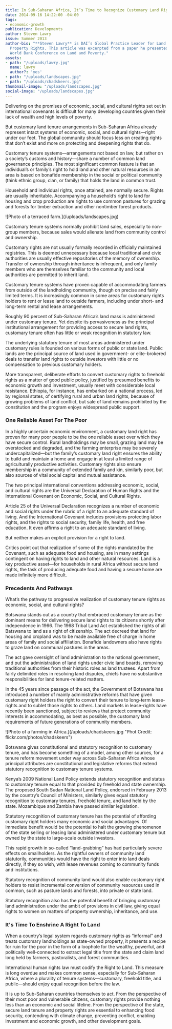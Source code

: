 ```yaml
---
title: In Sub-Saharan Africa, It’s Time to Recognize Customary Land Rights
date: 2014-09-16 14:22:00 -04:00
tags:
- economic-growth
publication: Developments
author: Steven Lawry
issue: Summer 2013
author-bio: "**Steven Lawry** is DAI’s Global Practice Leader for Land Tenure and
  Property Rights. This article was excerpted from a paper he presented at the 2013
  World Bank Conference on Land and Poverty."
assets:
- path: "/uploads/lawry.jpg"
  name: lawry
  author?: 'yes'
- path: "/uploads/landscapes.jpg"
- path: "/uploads/chadskeers.jpg"
thumbnail-image: "/uploads/landscapes.jpg"
social-image: "/uploads/landscapes.jpg"
---
```


<p>Delivering on the promises of economic, social, and cultural rights set out in international covenants is difficult for many developing countries given their lack of wealth and high levels of poverty.</p>



<p>But customary land tenure arrangements in Sub-Saharan Africa already represent intact systems of economic, social, and cultural rights—right under our feet. The global community should focus less on creating rights that don’t exist and more on protecting and deepening rights that do.</p>
<p>Customary tenure systems—arrangements not based on law, but rather on a society’s customs and history—share a number of common land governance principles. The most significant common feature is that an individual’s or family’s right to hold land and other natural resources in an area is based on bonafide membership in the social or political community (think ethnic group, clan, or family) that holds the land in common trust.  </p>
<p>Household and individual rights, once attained, are normally secure.  Rights are usually inheritable. Accompanying a household’s right to land for housing and crop production are rights to use common pastures for grazing and forests for timber extraction and other nontimber forest products. </p>
![Photo of a terraced farm.](/uploads/landscapes.jpg) 
<p>Customary tenure systems normally prohibit land sales, especially to non-group members, because sales would alienate land from community control and ownership. </p>
<p>Customary rights are not usually formally recorded in officially maintained registries. This is deemed unnecessary because local traditional and civic authorities are usually effective repositories of the memory of ownership. Transfer of ownership through inheritance is infrequent, and only family members who are themselves familiar to the community and local authorities are permitted to inherit land.  </p>
<p>Customary tenure systems have proven capable of accommodating farmers from outside of the landholding community, though on precise and fairly limited terms. It is increasingly common in some areas for customary rights holders to rent or lease land to outside farmers, including under short- and long-term rental and lease arrangements. </p>
<p>Roughly 90 percent of Sub-Saharan Africa’s land mass is administered under customary tenure. Yet despite its pervasiveness as the principal institutional arrangement for providing access to secure land rights, customary tenure often has little or weak recognition in statutory law. </p>
<p>The underlying statutory tenure of most areas administered under customary rules is founded on various forms of public or state land.  Public lands are the principal source of land used in government- or elite-brokered deals to transfer land rights to outside investors with little or no compensation to previous customary holders.</p>
<p>More transparent, deliberate efforts to convert customary rights to freehold rights as a matter of good public policy, justified by presumed benefits to economic growth and investment, usually meet with considerable local resistance. Ethiopia, for instance, has embarked on a national process, led by regional states, of certifying rural and urban land rights, because of growing problems of land conflict, but sale of land remains prohibited by the constitution and the program enjoys widespread public support.</p>
<h3>One Reliable Asset For The Poor</h3>
<p>In a highly uncertain economic environment, a customary land right has proven for many poor people to be the one reliable asset over which they have secure control. Rural landholdings may be small, grazing land may be overstocked and degraded, and the farming enterprise may be severely undercapitalized—but the family’s customary land right ensures the ability to build and maintain a home and engage in at least a limited range of agriculturally productive activities. Customary rights also ensure membership in a community of extended family and kin, similarly poor, but also sources of vital social capital and mutual assistance.</p>
<p>The two principal international conventions addressing economic, social, and cultural rights are the Universal Declaration of Human Rights and the International Covenant on Economic, Social, and Cultural Rights.</p>
<p>Article 25 of the Universal Declaration recognizes a number of economic and social rights under the rubric of a right to an adequate standard of living. And the International Covenant includes provisions protecting labor rights, and the rights to social security, family life, health, and free education. It even affirms a right to an adequate standard of living.  </p>
<p>But neither makes an explicit provision for a right to land.  </p>
<p>Critics point out that realization of some of the rights mandated by the Covenant, such as adequate food and housing, are in many settings contingent on having rights to land and other natural resources. Land is a key productive asset—for households in rural Africa without secure land rights, the task of producing adequate food and having a secure home are made infinitely more difficult.</p>
<h3>Precedents And Pathways</h3>
<p>What’s the pathway to progressive realization of customary tenure rights as economic, social, and cultural rights?</p>
<p>Botswana stands out as a country that embraced customary tenure as the dominant means for delivering secure land rights to its citizens shortly after independence in 1966. The 1968 Tribal Land Act established the rights of all Batswana to land as a right of citizenship. The act decreed that land for housing and cropland was to be made available free of charge in home areas of family and social affiliation. Bonafide landowners also have rights to graze land on communal pastures in the areas.</p>
<p>The act gave oversight of land administration to the national government, and put the administration of land rights under civic land boards, removing traditional authorities from their historic roles as land trustees. Apart from fairly delimited roles in resolving land disputes, chiefs have no substantive responsibilities for land tenure-related matters.</p>
<p>In the 45 years since passage of the act, the Government of Botswana has introduced a number of mainly administrative reforms that have given customary right holders the right to convert their tenure to long-term lease-rights and to sublet those rights to others. Land markets in lease-rights have recently been sanctioned, subject to reviews that protect community interests in accommodating, as best as possible, the customary land requirements of future generations of community members.</p>
![Photo of a farming in Africa.](/uploads/chadskeers.jpg "Phot Credit: flickr.com/photos/chadskeers") 
<p>Botswana gives constitutional and statutory recognition to customary tenure, and has become something of a model, among other sources, for a tenure reform movement under way across Sub-Saharan Africa whose principal attributes are constitutional and legislative reforms that extend statutory recognition to customary tenure systems.</p>
<p>Kenya’s 2009 National Land Policy extends statutory recognition and status to customary tenure equal to that provided by freehold and state ownership. The proposed South Sudan National Land Policy, endorsed in February 2013 by the country’s Council of Ministers, similarly gives equal statutory recognition to customary tenures, freehold tenure, and land held by the state. Mozambique and Zambia have passed similar legislation.  </p>
<p>Statutory recognition of customary tenure has the potential of affording customary right holders many economic and social advantages. Of immediate benefit would be the potential to halt the growing phenomenon of the state selling or leasing land administered under customary tenure but owned by the state to large-scale outside investors.  </p>
<p>This rapid growth in so-called “land-grabbing” has had particularly severe effects on smallholders. As the rightful owners of community land statutorily, communities would have the right to enter into land deals directly, if they so wish, with lease revenues coming to community funds and institutions.  </p>
<p>Statutory recognition of community land would also enable customary right holders to resist incremental conversion of community resources used in common, such as pasture lands and forests, into private or state land. </p>
<p>Statutory recognition also has the potential benefit of bringing customary land administration under the ambit of provisions in civil law, giving equal rights to women on matters of property ownership, inheritance, and use.</p>
<h3>It's Time To Enshrine A Right To Land</h3>
<p>When a country’s legal system regards customary rights as “informal” and treats customary landholdings as state-owned property, it presents a recipe for ruin for the poor in the form of a loophole for the wealthy, powerful, and politically well-connected to extract legal title from the state and claim land long held by farmers, pastoralists, and forest communities.</p>
<p>International human rights law must codify the Right to Land. This measure is long overdue and makes common sense, especially for Sub-Saharan Africa, where a plurality of tenure systems—customary, freehold title, and public—should enjoy equal recognition before the law.</p>
<p>It is up to Sub-Saharan countries themselves to act. From the perspective of their most poor and vulnerable citizens, customary rights provide nothing less than an economic and social lifeline. From the perspective of the state, secure land tenure and property rights are essential to enhancing food security, contending with climate change, preventing conflict, enabling investment and economic growth, and other development goals.</p>
